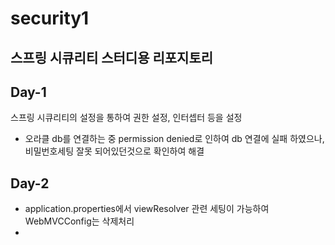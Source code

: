# security1

## 스프링 시큐리티 스터디용 리포지토리

## Day-1

스프링 시큐리티의 설정을 통하여 권한 설정, 인터셉터 등을 설정
- 오라클 db를 연결하는 중 permission denied로 인하여 db 연결에 실패 하였으나, 비밀번호세팅 잘못 되어있던것으로 확인하여 해결

## Day-2
- application.properties에서 viewResolver 관련 세팅이 가능하여 WebMVCConfig는 삭제처리
- 